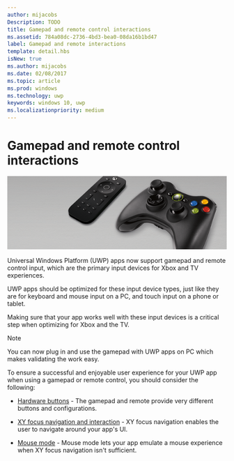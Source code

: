```yaml
---
author: mijacobs
Description: TODO
title: Gamepad and remote control interactions
ms.assetid: 784a08dc-2736-4bd3-bea0-08da16b1bd47
label: Gamepad and remote interactions
template: detail.hbs
isNew: true
ms.author: mijacobs
ms.date: 02/08/2017
ms.topic: article
ms.prod: windows
ms.technology: uwp
keywords: windows 10, uwp
ms.localizationpriority: medium
---
```


# Gamepad and remote control interactions

![Remote and D-pad](images/dpad-remote/dpad-remote.png)

Universal Windows Platform (UWP) apps now support gamepad and remote control input, which are the primary input devices for Xbox and TV experiences.

UWP apps should be optimized for these input device types, just like they are for keyboard and mouse input on a PC, and touch input on a phone or tablet.

Making sure that your app works well with these input devices is a critical  step when optimizing for Xbox and the TV.

> [!NOTE] 
> You can now plug in and use the gamepad with UWP apps on PC which makes validating the work easy.

To ensure a successful and enjoyable user experience for your UWP app when using a gamepad or remote control, you should consider the following:

* [Hardware buttons](../devices/designing-for-tv.md#hardware-buttons) - The gamepad and remote provide very different buttons and configurations.

* [XY focus navigation and interaction](../devices/designing-for-tv.md#xy-focus-navigation-and-interaction) - XY focus navigation enables the user to navigate around your app's UI.

* [Mouse mode](../devices/designing-for-tv.md#mouse-mode) - Mouse mode lets your app emulate a mouse experience when XY focus navigation isn't sufficient.
